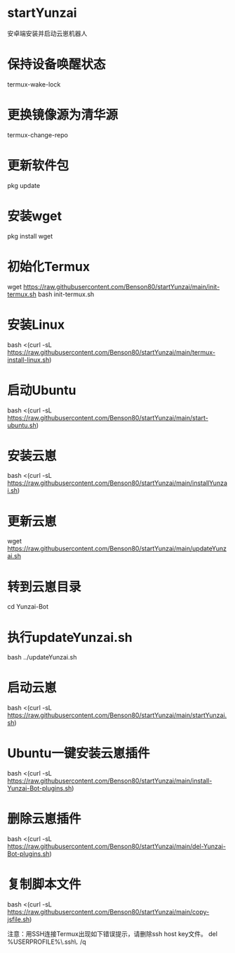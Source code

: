 # startYunzai
安卓端安装并启动云崽机器人

# 保持设备唤醒状态
termux-wake-lock
# 更换镜像源为清华源
termux-change-repo
# 更新软件包
pkg update
# 安装wget
pkg install wget
# 初始化Termux
wget https://raw.githubusercontent.com/Benson80/startYunzai/main/init-termux.sh
bash init-termux.sh
# 安装Linux
bash <(curl -sL https://raw.githubusercontent.com/Benson80/startYunzai/main/termux-install-linux.sh)
# 启动Ubuntu
bash <(curl -sL https://raw.githubusercontent.com/Benson80/startYunzai/main/start-ubuntu.sh)
# 安装云崽
bash <(curl -sL https://raw.githubusercontent.com/Benson80/startYunzai/main/installYunzai.sh)
# 更新云崽
wget https://raw.githubusercontent.com/Benson80/startYunzai/main/updateYunzai.sh
# 转到云崽目录
cd Yunzai-Bot
# 执行updateYunzai.sh
bash ../updateYunzai.sh
# 启动云崽
bash <(curl -sL https://raw.githubusercontent.com/Benson80/startYunzai/main/startYunzai.sh)
# Ubuntu一键安装云崽插件
bash <(curl -sL https://raw.githubusercontent.com/Benson80/startYunzai/main/install-Yunzai-Bot-plugins.sh)
# 删除云崽插件
bash <(curl -sL https://raw.githubusercontent.com/Benson80/startYunzai/main/del-Yunzai-Bot-plugins.sh)
# 复制脚本文件
bash <(curl -sL https://raw.githubusercontent.com/Benson80/startYunzai/main/copy-jsfile.sh)

注意：用SSH连接Termux出现如下错误提示，请删除ssh host key文件。
del %USERPROFILE%\\.ssh\\*.* /q
